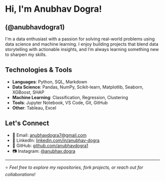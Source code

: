# Hi, I'm Anubhav Dogra!
## (@anubhavdogra1)

I'm a data enthusiast with a passion for solving real-world problems using data science and machine learning. I enjoy building projects that blend data storytelling with actionable insights, and I’m always learning something new to sharpen my skills.

## Technologies & Tools
- **Languages**: Python, SQL, Markdown
- **Data Science**: Pandas, NumPy, Scikit-learn, Matplotlib, Seaborn, XGBoost, SHAP
- **Machine Learning**: Classification, Regression, Clustering
- **Tools**: Jupyter Notebook, VS Code, Git, GitHub
- **Other**: Tableau, Excel

## Let's Connect
- 📧 Email: [anubhavdogra7@gmail.com](mailto:anubhavdogra7@gmail.com)
- 💼 LinkedIn: [linkedin.com/in/anubhav-dogra](https://www.linkedin.com/in/anubhav-dogra/)
- 🐙 GitHub: [github.com/anubhavdogra1](https://github.com/anubhavdogra1)
- 📷 Instagram: [@anubhav.dogra](https://www.instagram.com/anubhav.dogra/)

---

⭐️ *Feel free to explore my repositories, fork projects, or reach out for collaborations!*
